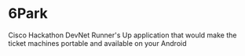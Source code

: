 # 6Park
Cisco Hackathon DevNet Runner's Up application that would make the ticket machines portable and available on your Android 
